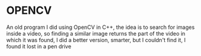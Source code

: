 # OPENCV

An old program I did using OpenCV in C++, the idea is to search for images inside a video, so finding a similar image returns the part
of the video in which it was found, I did a better version, smarter, but I couldn't find it, I found it lost in a pen drive
